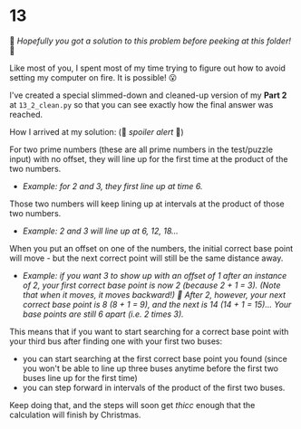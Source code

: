 # 13

&#x1F62C; *Hopefully you got a solution to this problem before peeking at this folder!* &#x1F62C;

Like most of you, I spent most of my time trying to figure out how to avoid setting my computer on fire.  It is possible! &#x1F62E;

I've created a special slimmed-down and cleaned-up version of my **Part 2** at `13_2_clean.py` so that you can see exactly how the final answer was reached.

How I arrived at my solution: (&#x1F6A8; _spoiler alert_ &#x1F6A8;)

For two prime numbers (these are all prime numbers in the test/puzzle input) with no offset, they will line up for the first time at the product of the two numbers. 
* _Example: for 2 and 3, they first line up at time 6._

Those two numbers will keep lining up at intervals at the product of those two numbers. 
* _Example: 2 and 3 will line up at 6, 12, 18..._

When you put an offset on one of the numbers, the initial correct base point will move - but the next correct point will still be the same distance away.
* _Example: if you want 3 to show up with an offset of 1 after an instance of 2, your first correct base point is now 2 (because 2 + 1 = 3).  (Note that when it moves, it moves backward!)  &#x1F914;  After 2, however, your next correct base point is 8 (8 + 1 = 9), and the next is 14 (14 + 1 = 15)...  Your base points are still 6 apart (i.e. 2 times 3)._

This means that if you want to start searching for a correct base point with your third bus after finding one with your first two buses:
* you can start searching at the first correct base point you found (since you won't be able to line up three buses anytime before the first two buses line up for the first time)
* you can step forward in intervals of the product of the first two buses.

Keep doing that, and the steps will soon get *thicc* enough that the calculation will finish by Christmas.
